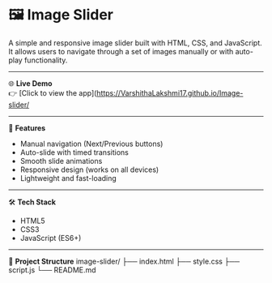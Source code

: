 # 🖼️ Image Slider  
A simple and responsive image slider built with HTML, CSS, and JavaScript. It allows users to navigate through a set of images manually or with auto-play functionality.

---

🌐 **Live Demo**  
👉 [Click to view the app](https://VarshithaLakshmi17.github.io/Image-slider/

---

🚀 **Features**
- Manual navigation (Next/Previous buttons)
- Auto-slide with timed transitions
- Smooth slide animations
- Responsive design (works on all devices)
- Lightweight and fast-loading

---

🛠 **Tech Stack**
- HTML5
- CSS3
- JavaScript (ES6+)

---

📁 **Project Structure**
image-slider/
├── index.html
├── style.css
├── script.js
└── README.md

